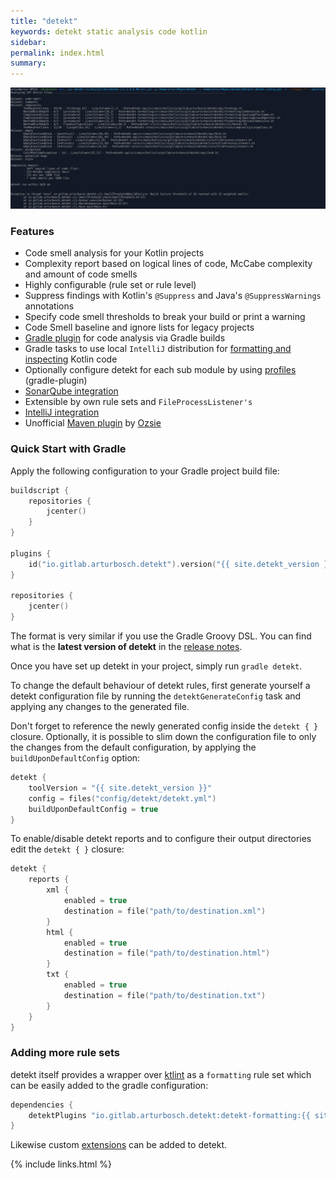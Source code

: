 ```yaml
---
title: "detekt"
keywords: detekt static analysis code kotlin
sidebar: 
permalink: index.html
summary:
---
```


![detekt in action](images/detekt_in_action.png "detekt in action")

### Features

- Code smell analysis for your Kotlin projects
- Complexity report based on logical lines of code, McCabe complexity and amount of code smells
- Highly configurable (rule set or rule level)
- Suppress findings with Kotlin's `@Suppress` and Java's `@SuppressWarnings` annotations
- Specify code smell thresholds to break your build or print a warning
- Code Smell baseline and ignore lists for legacy projects
- [Gradle plugin](#gradleplugin) for code analysis via Gradle builds
- Gradle tasks to use local `IntelliJ` distribution for [formatting and inspecting](#idea) Kotlin code
- Optionally configure detekt for each sub module by using [profiles](#closure) (gradle-plugin)
- [SonarQube integration](https://github.com/arturbosch/sonar-kotlin)
- Extensible by own rule sets and `FileProcessListener's`
- [IntelliJ integration](https://github.com/detekt/detekt-intellij-plugin)
- Unofficial [Maven plugin](https://github.com/Ozsie/detekt-maven-plugin) by [Ozsie](https://github.com/Ozsie)

### Quick Start with Gradle

Apply the following configuration to your Gradle project build file:

```kotlin
buildscript {
    repositories {
        jcenter()
    }
}

plugins {
    id("io.gitlab.arturbosch.detekt").version("{{ site.detekt_version }}")
}

repositories {
    jcenter()
}
```

The format is very similar if you use the Gradle Groovy DSL. You can find what is the **latest version of detekt** in
the [release notes](/detekt/changelog.html).

Once you have set up detekt in your project, simply run `gradle detekt`.

To change the default behaviour of detekt rules, first generate yourself a detekt configuration file by running the
`detektGenerateConfig` task and applying any changes to the generated file.

Don't forget to reference the newly generated config inside the `detekt { }` closure. Optionally, it is possible to
slim down the configuration file to only the changes from the default configuration, by applying the
`buildUponDefaultConfig` option:

```kotlin
detekt {
    toolVersion = "{{ site.detekt_version }}"
    config = files("config/detekt/detekt.yml")
    buildUponDefaultConfig = true
}
```

To enable/disable detekt reports and to configure their output directories edit the `detekt { }` closure:
```kotlin
detekt {
    reports {
        xml {
            enabled = true
            destination = file("path/to/destination.xml")
        }
        html {
            enabled = true
            destination = file("path/to/destination.html")
        }
        txt {
            enabled = true
            destination = file("path/to/destination.txt")
        }
    }
}
```

### Adding more rule sets

detekt itself provides a wrapper over [ktlint](https://github.com/pinterest/ktlint) as a `formatting` rule set
which can be easily added to the gradle configuration:

```gradle
dependencies {
    detektPlugins "io.gitlab.arturbosch.detekt:detekt-formatting:{{ site.detekt_version }}"
}
```

Likewise custom [extensions](https://detekt.github.io/detekt/extensions.html) can be added to detekt.

{% include links.html %}
